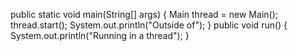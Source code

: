     
    
public static void main(String[] args) {
        Main thread = new Main();
        thread.start();
        System.out.println("Outside of");
    }
    public void run() {
        System.out.println("Running in a thread");
    }